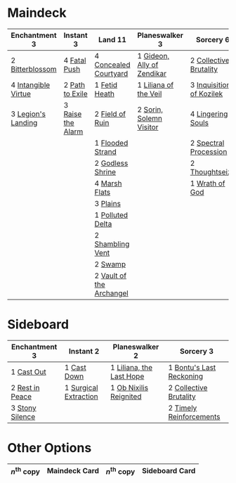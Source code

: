 
# Maindeck

|                                        Enchantment 3                                         |                                         Instant 3                                          |                                              Land 11                                              |                                          Planeswalker 3                                           |                                             Sorcery 6                                             |
|----------------------------------------------------------------------------------------------|--------------------------------------------------------------------------------------------|---------------------------------------------------------------------------------------------------|---------------------------------------------------------------------------------------------------|---------------------------------------------------------------------------------------------------|
|2 [Bitterblossom](http://gatherer.wizards.com/Pages/Card/Details.aspx?multiverseid=None)      |4 [Fatal Push](http://gatherer.wizards.com/Pages/Card/Details.aspx?multiverseid=423724)     |4 [Concealed Courtyard](http://gatherer.wizards.com/Pages/Card/Details.aspx?multiverseid=417818)   |1 [Gideon, Ally of Zendikar](http://gatherer.wizards.com/Pages/Card/Details.aspx?multiverseid=None)|2 [Collective Brutality](http://gatherer.wizards.com/Pages/Card/Details.aspx?multiverseid=414380)  |
|4 [Intangible Virtue](http://gatherer.wizards.com/Pages/Card/Details.aspx?multiverseid=425834)|2 [Path to Exile](http://gatherer.wizards.com/Pages/Card/Details.aspx?multiverseid=None)    |1 [Fetid Heath](http://gatherer.wizards.com/Pages/Card/Details.aspx?multiverseid=442227)           |1 [Liliana of the Veil](http://gatherer.wizards.com/Pages/Card/Details.aspx?multiverseid=None)     |3 [Inquisition of Kozilek](http://gatherer.wizards.com/Pages/Card/Details.aspx?multiverseid=425900)|
|3 [Legion's Landing](http://gatherer.wizards.com/Pages/Card/Details.aspx?multiverseid=435173) |3 [Raise the Alarm](http://gatherer.wizards.com/Pages/Card/Details.aspx?multiverseid=397666)|2 [Field of Ruin](http://gatherer.wizards.com/Pages/Card/Details.aspx?multiverseid=435415)         |2 [Sorin, Solemn Visitor](http://gatherer.wizards.com/Pages/Card/Details.aspx?multiverseid=386672) |4 [Lingering Souls](http://gatherer.wizards.com/Pages/Card/Details.aspx?multiverseid=None)         |
|                                                                                              |                                                                                            |1 [Flooded Strand](http://gatherer.wizards.com/Pages/Card/Details.aspx?multiverseid=None)          |                                                                                                   |2 [Spectral Procession](http://gatherer.wizards.com/Pages/Card/Details.aspx?multiverseid=397841)   |
|                                                                                              |                                                                                            |2 [Godless Shrine](http://gatherer.wizards.com/Pages/Card/Details.aspx?multiverseid=405099)        |                                                                                                   |2 [Thoughtseize](http://gatherer.wizards.com/Pages/Card/Details.aspx?multiverseid=438676)          |
|                                                                                              |                                                                                            |4 [Marsh Flats](http://gatherer.wizards.com/Pages/Card/Details.aspx?multiverseid=426064)           |                                                                                                   |1 [Wrath of God](http://gatherer.wizards.com/Pages/Card/Details.aspx?multiverseid=None)            |
|                                                                                              |                                                                                            |3 [Plains](http://gatherer.wizards.com/Pages/Card/Details.aspx?multiverseid=439601)                |                                                                                                   |                                                                                                   |
|                                                                                              |                                                                                            |1 [Polluted Delta](http://gatherer.wizards.com/Pages/Card/Details.aspx?multiverseid=None)          |                                                                                                   |                                                                                                   |
|                                                                                              |                                                                                            |2 [Shambling Vent](http://gatherer.wizards.com/Pages/Card/Details.aspx?multiverseid=None)          |                                                                                                   |                                                                                                   |
|                                                                                              |                                                                                            |2 [Swamp](http://gatherer.wizards.com/Pages/Card/Details.aspx?multiverseid=439603)                 |                                                                                                   |                                                                                                   |
|                                                                                              |                                                                                            |2 [Vault of the Archangel](http://gatherer.wizards.com/Pages/Card/Details.aspx?multiverseid=382202)|                                                                                                   |                                                                                                   |


# Sideboard

|                                      Enchantment 3                                       |                                          Instant 2                                           |                                          Planeswalker 2                                           |                                             Sorcery 3                                             |
|------------------------------------------------------------------------------------------|----------------------------------------------------------------------------------------------|---------------------------------------------------------------------------------------------------|---------------------------------------------------------------------------------------------------|
|1 [Cast Out](http://gatherer.wizards.com/Pages/Card/Details.aspx?multiverseid=426710)     |1 [Cast Down](http://gatherer.wizards.com/Pages/Card/Details.aspx?multiverseid=442969)        |1 [Liliana, the Last Hope](http://gatherer.wizards.com/Pages/Card/Details.aspx?multiverseid=414388)|1 [Bontu's Last Reckoning](http://gatherer.wizards.com/Pages/Card/Details.aspx?multiverseid=430749)|
|2 [Rest in Peace](http://gatherer.wizards.com/Pages/Card/Details.aspx?multiverseid=442021)|1 [Surgical Extraction](http://gatherer.wizards.com/Pages/Card/Details.aspx?multiverseid=None)|1 [Ob Nixilis Reignited](http://gatherer.wizards.com/Pages/Card/Details.aspx?multiverseid=None)    |2 [Collective Brutality](http://gatherer.wizards.com/Pages/Card/Details.aspx?multiverseid=414380)  |
|3 [Stony Silence](http://gatherer.wizards.com/Pages/Card/Details.aspx?multiverseid=425850)|                                                                                              |                                                                                                   |2 [Timely Reinforcements](http://gatherer.wizards.com/Pages/Card/Details.aspx?multiverseid=220074) |


# Other Options

|*n*<sup>th</sup> copy|Maindeck Card|*n*<sup>th</sup> copy|Sideboard Card|
|---------------------|-------------|---------------------|--------------|

